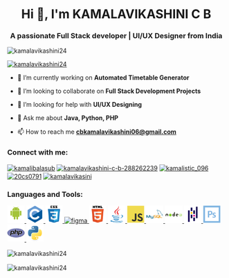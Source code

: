<h1 align="center">Hi 👋, I'm KAMALAVIKASHINI C B</h1>
<h3 align="center">A passionate Full Stack developer | UI/UX Designer from India</h3>

<p align="left"> <img src="https://komarev.com/ghpvc/?username=kamalavikashini24&label=Profile%20views&color=0e75b6&style=flat" alt="kamalavikashini24" /> </p>

<p align="left"> <a href="https://github.com/ryo-ma/github-profile-trophy"><img src="https://github-profile-trophy.vercel.app/?username=kamalavikashini24" alt="kamalavikashini24" /></a> </p>

- 🔭 I’m currently working on **Automated Timetable Generator**

- 👯 I’m looking to collaborate on **Full Stack Development Projects**

- 🤝 I’m looking for help with **UI/UX Designing**

- 💬 Ask me about **Java, Python, PHP**

- 📫 How to reach me **cbkamalavikashini06@gmail.com**

<h3 align="left">Connect with me:</h3>
<p align="left">
<a href="https://twitter.com/kamalibalasub" target="blank"><img align="center" src="https://raw.githubusercontent.com/rahuldkjain/github-profile-readme-generator/master/src/images/icons/Social/twitter.svg" alt="kamalibalasub" height="30" width="40" /></a>
<a href="https://linkedin.com/in/kamalavikashini-c-b-288262239" target="blank"><img align="center" src="https://raw.githubusercontent.com/rahuldkjain/github-profile-readme-generator/master/src/images/icons/Social/linked-in-alt.svg" alt="kamalavikashini-c-b-288262239" height="30" width="40" /></a>
<a href="https://instagram.com/kamalistic_096" target="blank"><img align="center" src="https://raw.githubusercontent.com/rahuldkjain/github-profile-readme-generator/master/src/images/icons/Social/instagram.svg" alt="kamalistic_096" height="30" width="40" /></a>
<a href="https://hashnode.com/20cs0791" target="blank"><img align="center" src="https://raw.githubusercontent.com/rahuldkjain/github-profile-readme-generator/master/src/images/icons/Social/hashnode.svg" alt="20cs0791" height="30" width="40" /></a>
<a href="https://www.codechef.com/users/kamalavikasini" target="blank"><img align="center" src="https://cdn.jsdelivr.net/npm/simple-icons@3.1.0/icons/codechef.svg" alt="kamalavikasini" height="30" width="40" /></a>
</p>

<h3 align="left">Languages and Tools:</h3>
<p align="left"> <a href="https://developer.android.com" target="_blank" rel="noreferrer"> <img src="https://raw.githubusercontent.com/devicons/devicon/master/icons/android/android-original-wordmark.svg" alt="android" width="40" height="40"/> </a> <a href="https://www.cprogramming.com/" target="_blank" rel="noreferrer"> <img src="https://raw.githubusercontent.com/devicons/devicon/master/icons/c/c-original.svg" alt="c" width="40" height="40"/> </a> <a href="https://www.w3schools.com/css/" target="_blank" rel="noreferrer"> <img src="https://raw.githubusercontent.com/devicons/devicon/master/icons/css3/css3-original-wordmark.svg" alt="css3" width="40" height="40"/> </a> <a href="https://www.figma.com/" target="_blank" rel="noreferrer"> <img src="https://www.vectorlogo.zone/logos/figma/figma-icon.svg" alt="figma" width="40" height="40"/> </a> <a href="https://www.w3.org/html/" target="_blank" rel="noreferrer"> <img src="https://raw.githubusercontent.com/devicons/devicon/master/icons/html5/html5-original-wordmark.svg" alt="html5" width="40" height="40"/> </a> <a href="https://www.java.com" target="_blank" rel="noreferrer"> <img src="https://raw.githubusercontent.com/devicons/devicon/master/icons/java/java-original.svg" alt="java" width="40" height="40"/> </a> <a href="https://developer.mozilla.org/en-US/docs/Web/JavaScript" target="_blank" rel="noreferrer"> <img src="https://raw.githubusercontent.com/devicons/devicon/master/icons/javascript/javascript-original.svg" alt="javascript" width="40" height="40"/> </a> <a href="https://www.mysql.com/" target="_blank" rel="noreferrer"> <img src="https://raw.githubusercontent.com/devicons/devicon/master/icons/mysql/mysql-original-wordmark.svg" alt="mysql" width="40" height="40"/> </a> <a href="https://nodejs.org" target="_blank" rel="noreferrer"> <img src="https://raw.githubusercontent.com/devicons/devicon/master/icons/nodejs/nodejs-original-wordmark.svg" alt="nodejs" width="40" height="40"/> </a> <a href="https://pandas.pydata.org/" target="_blank" rel="noreferrer"> <img src="https://raw.githubusercontent.com/devicons/devicon/2ae2a900d2f041da66e950e4d48052658d850630/icons/pandas/pandas-original.svg" alt="pandas" width="40" height="40"/> </a> <a href="https://www.photoshop.com/en" target="_blank" rel="noreferrer"> <img src="https://raw.githubusercontent.com/devicons/devicon/master/icons/photoshop/photoshop-line.svg" alt="photoshop" width="40" height="40"/> </a> <a href="https://www.php.net" target="_blank" rel="noreferrer"> <img src="https://raw.githubusercontent.com/devicons/devicon/master/icons/php/php-original.svg" alt="php" width="40" height="40"/> </a> <a href="https://www.python.org" target="_blank" rel="noreferrer"> <img src="https://raw.githubusercontent.com/devicons/devicon/master/icons/python/python-original.svg" alt="python" width="40" height="40"/> </a> </p>

<p><img align="center" src="https://github-readme-stats.vercel.app/api/top-langs?username=kamalavikashini24&show_icons=true&locale=en&layout=compact" alt="kamalavikashini24" /></p>

<p><img align="center" src="https://github-readme-streak-stats.herokuapp.com/?user=kamalavikashini24&" alt="kamalavikashini24" /></p>
